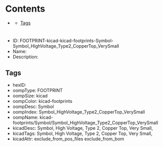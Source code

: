 



Contents
========

* [](#)
	* [Tags](#tags)

# 

- ID: FOOTPRINT-kicad-kicad-footprints-Symbol-Symbol_HighVoltage_Type2_CopperTop_VerySmall
- Name: 
- Description: 

## Tags

- hexID: 
- oompType: FOOTPRINT
- oompSize: kicad
- oompColor: kicad-footprints
- oompDesc: Symbol
- oompIndex: Symbol_HighVoltage_Type2_CopperTop_VerySmall
- oompName: kicad-footprints/Symbol/Symbol_HighVoltage_Type2_CopperTop_VerySmall
- kicadDesc: Symbol, High Voltage, Type 2, Copper Top, Very Small,
- kicadTags: Symbol, High Voltage, Type 2, Copper Top, Very Small,
- kicadAttr: exclude_from_pos_files exclude_from_bom
